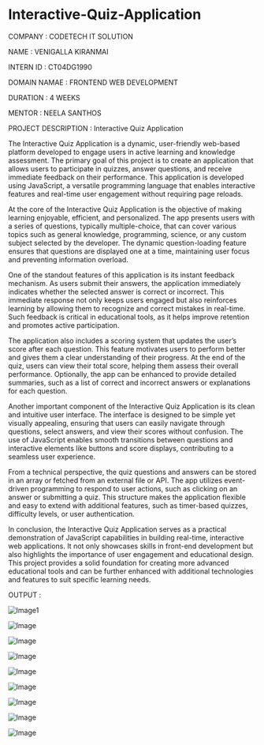 # Interactive-Quiz-Application

COMPANY : CODETECH IT SOLUTION

NAME : VENIGALLA KIRANMAI

INTERN ID : CT04DG1990

DOMAIN NAMAE : FRONTEND WEB DEVELOPMENT

DURATION : 4 WEEKS

MENTOR : NEELA SANTHOS

PROJECT DESCRIPTION : Interactive Quiz Application

The Interactive Quiz Application is a dynamic, user-friendly web-based platform developed to engage users in active learning and knowledge assessment. The primary goal of this project is to create an application that allows users to participate in quizzes, answer questions, and receive immediate feedback on their performance. This application is developed using JavaScript, a versatile programming language that enables interactive features and real-time user engagement without requiring page reloads.

At the core of the Interactive Quiz Application is the objective of making learning enjoyable, efficient, and personalized. The app presents users with a series of questions, typically multiple-choice, that can cover various topics such as general knowledge, programming, science, or any custom subject selected by the developer. The dynamic question-loading feature ensures that questions are displayed one at a time, maintaining user focus and preventing information overload.

One of the standout features of this application is its instant feedback mechanism. As users submit their answers, the application immediately indicates whether the selected answer is correct or incorrect. This immediate response not only keeps users engaged but also reinforces learning by allowing them to recognize and correct mistakes in real-time. Such feedback is critical in educational tools, as it helps improve retention and promotes active participation.

The application also includes a scoring system that updates the user’s score after each question. This feature motivates users to perform better and gives them a clear understanding of their progress. At the end of the quiz, users can view their total score, helping them assess their overall performance. Optionally, the app can be enhanced to provide detailed summaries, such as a list of correct and incorrect answers or explanations for each question.

Another important component of the Interactive Quiz Application is its clean and intuitive user interface. The interface is designed to be simple yet visually appealing, ensuring that users can easily navigate through questions, select answers, and view their scores without confusion. The use of JavaScript enables smooth transitions between questions and interactive elements like buttons and score displays, contributing to a seamless user experience.

From a technical perspective, the quiz questions and answers can be stored in an array or fetched from an external file or API. The app utilizes event-driven programming to respond to user actions, such as clicking on an answer or submitting a quiz. This structure makes the application flexible and easy to extend with additional features, such as timer-based quizzes, difficulty levels, or user authentication.

In conclusion, the Interactive Quiz Application serves as a practical demonstration of JavaScript capabilities in building real-time, interactive web applications. It not only showcases skills in front-end development but also highlights the importance of user engagement and educational design. This project provides a solid foundation for creating more advanced educational tools and can be further enhanced with additional technologies and features to suit specific learning needs.

OUTPUT :

![Image1](https://github.com/user-attachments/assets/64833af8-c00f-47fb-89c1-1e61b17a0088)

![Image](https://github.com/user-attachments/assets/65f81ff8-0280-4231-8be9-1d4b23385335)

![Image](https://github.com/user-attachments/assets/2104fae6-3aa3-4d59-9bfc-04f8dab79244)

![Image](https://github.com/user-attachments/assets/d01deea7-4ddd-4d77-b9bc-f7d0c7f79879)

![Image](https://github.com/user-attachments/assets/44f8955b-acd6-4585-bc85-6cf6d38b24fb)

![Image](https://github.com/user-attachments/assets/8b82d3fc-b2b6-45a4-84a1-715f9c09b95d)

![Image](https://github.com/user-attachments/assets/5ddc4970-486b-44b5-ad7e-3e6633e105e9)

![Image](https://github.com/user-attachments/assets/7daf4c06-d8b9-4b51-9984-1e59e982bec3)

![Image](https://github.com/user-attachments/assets/9ce22cbb-77ab-4916-9496-81ea180a240a)

